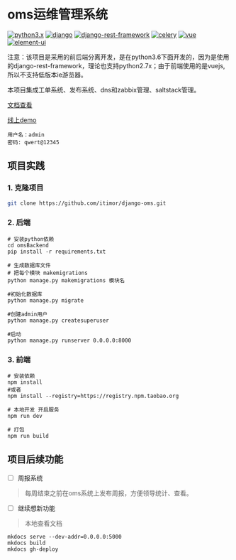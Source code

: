 # oms运维管理系统 #

[![python3.x](https://img.shields.io/badge/python-3.X-blue.svg)](https://www.python.org/)
[![django](https://img.shields.io/badge/django-1.11-blue.svg)](https://www.djangoproject.com/)
[![django-rest-framework](https://img.shields.io/badge/djangorestframework-3.6.3-blue.svg)](http://www.django-rest-framework.org/)
[![celery](https://img.shields.io/badge/celery-4.1.0-green.svg)](http://www.celeryproject.org/)
[![vue](https://img.shields.io/badge/vue-2.5.9-brightgreen.svg)](https://github.com/vuejs/vue)
[![element-ui](https://img.shields.io/badge/element--ui-2.0.7-brightgreen.svg)](https://github.com/ElemeFE/element)

注意：该项目是采用的前后端分离开发，是在python3.6下面开发的，因为是使用的django-rest-framework，理论也支持python2.7x；由于前端使用的是vuejs,所以不支持低版本ie游览器。

本项目集成工单系统、发布系统、dns和zabbix管理、saltstack管理。


[文档查看](https://itimor.github.io/django-oms/)

[线上demo](http://oms.itimor.cf/)

```
用户名：admin
密码: qwert@12345
```

## 项目实践

### 1. 克隆项目
``` bash
git clone https://github.com/itimor/django-oms.git
```

### 2. 后端
```
# 安装python依赖
cd omsBackend
pip install -r requirements.txt

# 生成数据库文件
# 把每个模块 makemigrations
python manage.py makemigrations 模块名

#初始化数据库
python manage.py migrate

#创建admin用户
python manage.py createsuperuser 

#启动
python manage.py runserver 0.0.0.0:8000

```

### 3. 前端
```
# 安装依赖
npm install
#或者
npm install --registry=https://registry.npm.taobao.org

# 本地开发 开启服务
npm run dev

# 打包
npm run build
```

## 项目后续功能
- [ ] 周报系统
> 每周结束之前在oms系统上发布周报，方便领导统计、查看。

- [ ] 继续想新功能

> 本地查看文档

```
mkdocs serve --dev-addr=0.0.0.0:5000
mkdocs build
mkdocs gh-deploy
```